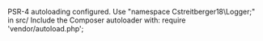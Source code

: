 PSR-4 autoloading configured. Use "namespace Cstreitberger18\Logger;" in src/
Include the Composer autoloader with: require 'vendor/autoload.php';
